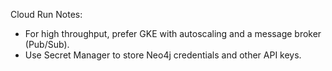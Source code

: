 Cloud Run Notes:
- For high throughput, prefer GKE with autoscaling and a message broker (Pub/Sub).
- Use Secret Manager to store Neo4j credentials and other API keys.
